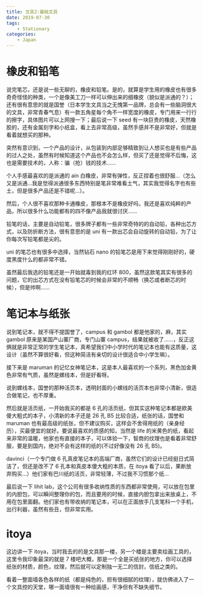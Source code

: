 ```yaml
---
title: 文具2:基础文具
date: 2019-07-30
tags:
    - Stationary
categories:
    - Japan
---
```


# 橡皮和铅笔

说完笔芯，还是说一些无聊的，橡皮和铅笔。是的，就算是学生用的橡皮也有很多奇奇怪怪的种类，一个是像美工刀一样可以伸出来的细橡皮（貌似是派通的？）；还有很有意思的就是国誉（日本学生文具当之无愧第一品牌，总会有一些脑洞很大的文具，非常青春气息）有一款五角星每个角不一样宽度的橡皮，专门用来一行行的擦字，具体图片可以上网搜一下；最后说一下 seed 有一块巨贵的橡皮，天然橡胶的，还有金属刻字和小纸盒，看上去非常高级，虽然手感并不是非常好，但就是看着就想买的那种。

突然有意识到，一个产品的设计，从包装到内部足够精致到让人想买也是有些产品的过人之处，虽然有时候知道这个产品也不会怎么样，但买了还是觉得不后悔，这也是需要技术的，人称：骗（抢）钱的技术......

个人手感最喜欢的是派通的 ain 白橡皮，非常有弹性，反正捏着也很舒服...（怎么又是派通...我是觉得派通很多东西特别是笔非常难看土气，其实我觉得名字也有些土，但是很多产品还是不错呢...）。

然后，个人很不喜欢那种卡通橡皮，那根本不是橡皮好吗，我还是喜欢纯粹的产品，所以很多什么功能都有的四不像产品我就很讨厌......

铅笔的话，主要是自动铅笔，很多牌子都有一些非常奇特的的自动铅，各种出芯方式，以及防折断方法，很有意思的是 uni 有一款出芯会自动旋转的自动铅，为了让你每次写铅笔都是尖的。

uni 的笔芯也有很多中选择，当然钻石 nano 的铅笔芯是用下来觉得刚刚好的，硬度黑度什么的都非常不错。

虽然最后我选的铅笔还是一开始就毒到我的红环 800，虽然这款笔其实有很多的问题，它的出芯方式在没有铅笔芯的时候会非常的不顺畅（换芯或者断芯的时候），但是帅啊......

# 笔记本与纸张

说到笔记本，就不得不提国誉了，campus 和 gambol 都是他家的，麻，其实 gambol 原来是某国产山寨厂商，专门山寨 campus，结果就被收了......，反正这俩就是非常正常的学生笔记本，真希望我们中小学时代的笔记本也能有这质量，这设计（虽然不算很好看，但这种简洁有亲切的设计很适合中小学生嘛）。

接下来是 maruman 的记忆女神笔记本，这是本人最喜欢的一个系列，黑色加金黄色非常有气质，虽然是螺线本，但是好看呀。

说到螺线本，国誉的那种活页本，透明封面的小螺线的活页本也非常小清新，很适合做笔记，也不厚重。

然后就是活页纸，一开始我买的都是 6 孔的活页纸，但其实这种笔记本都是欧美傻大粗式的本子，小清新的本子还是 26 孔 B5 比较合适，纸张的话，国誉和 maruman 也有最高级的纸张，但不建议购买，这样会不舍得用纸的（亲身经历），买最便宜的就好。要说最喜欢的质感的知，当然是 life 的米黄色的纸，看起来非常的温暖，他家也有直接的本子，可以体验一下，智商的纹理也是看着非常舒服，要是到国内，绝对不会有这样的纸的(不过好像没有 26 孔 B5)。

davinci（一个专门做 6 孔真皮笔记本的高端厂商，虽然它们的设计已经挺日式简洁了，但还是改不了 6 孔本和真皮本傻大粗的本质，在 itoya 看了以后，果断放弃购买...）他们家有巴川纸的活页，非常轻薄，不过我不习惯那个纸...

最后说一下 lihit lab，这个公司有很多收纳性质的东西都非常使用，可以放在包里的内胆包，可以瞬间整理你的包，而且要用的时候，直接内胆包拿出来放桌上，不用在包里面翻。他们家也有带收纳的笔记本，可以在正面放手几支笔科一个手机，出行利器，虽然有些丑，但非常实用。

# itoya

这边讲一下 itoya，当时我去的的是文具那一楼，另一个楼是主要卖绘画工具的，这里令我印象最深的就是 7 楼吧大概，那是一个全是买纸张的地方，你可以选择纸张的材质，颜色，纹理，然后就可以定制独一无二的信封，信纸之类的。

看着一整面墙各色各样的纸（都是纯色的，担有很细腻的纹理），就仿佛进入了一个文具控的天堂，哪一面墙很有一种绘画感，干净但有不缺失细节。
